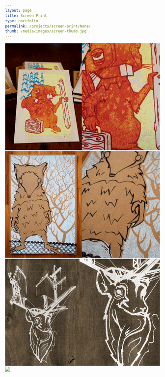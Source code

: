 ```yaml
---
layout: page
title: Screen Print 
type: portfolio
permalink: /projects/screen-print/None/
thumb: /media/images/screen-thumb.jpg
---
```




![](/media/images/screen1.jpg)
![](/media/images/screen2.jpg)
![](/media/images/screen3.jpg)
![](/media/images/screen4.jpg)